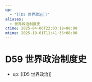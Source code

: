 ```yaml
---
up:
  - "[[D5 世界政治]]"
aliases:
  - 世界政治制度史
ctime: 2025-04-06T22:03:18+08:00
mtime: 2025-10-01T11:41:35+08:00
---
```


# D59 世界政治制度史

- up: [[D5 世界政治]]
